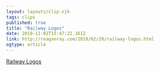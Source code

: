 ```yaml
---
layout: layouts/clip.njk 
tags: clips 
published: true 
title: "Railway Logos" 
date: 2018-11-02T15:47:22.161Z 
link: http://reaganray.com/2018/02/20/railway-logos.html 
ogtype: article 
---
```

[ Railway Logos ]( http://reaganray.com/2018/02/20/railway-logos.html ) 
